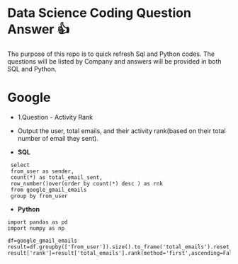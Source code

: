 
# Data Science Coding Question Answer :+1:

The purpose of this repo is to quick refresh Sql and Python codes. The questions will be listed by Company and answers will be provided in both SQL and Python.

# Google

* 1.Question - Activity Rank
* Output the user, total emails, and their activity rank(based on their total number of email they sent).

* **SQL**
```
 select 
 from_user as sender,
 count(*) as total_email_sent,
 row_number()over(order by count(*) desc ) as rnk
 from google_gmail_emails
 group by from_user
 ```

* **Python**
 ```
 import pandas as pd
 import numpy as np

 df=google_gmail_emails
 result=df.groupby(['from_user']).size().to_frame('total_emails').reset_index()
 result['rank']=result['total_emails'].rank(method='first',ascending=False)
```
